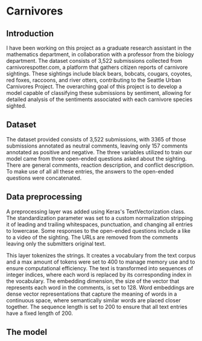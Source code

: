 # Carnivores

## Introduction
I have been working on this project as a graduate research assistant in the mathematics department, in collaboration with a professor from the biology department. The dataset consists of 3,522 submissions collected from carnivorespotter.com, a platform that gathers citizen reports of carnivore sightings. These sightings include black bears, bobcats, cougars, coyotes, red foxes, raccoons, and river otters, contributing to the Seattle Urban Carnivores Project. The overarching goal of this project is to develop a model capable of classifying these submissions by sentiment, allowing for detailed analysis of the sentiments associated with each carnivore species sighted.

## Dataset 
The dataset provided consists of 3,522 submissions, with 3365 of those submissions annotated as neutral comments, leaving only 157 comments annotated as positive and negative.  The three variables utilized to train our model came from three open-ended questions asked about the sighting. There are general comments, reaction description, and conflict description. To make use of all all these entries, the answers to the open-ended questions were concatenated. 

## Data preprocessing
A preprocessing layer was added using Keras's TextVectorization class. The standardization parameter was set to a custom normalization stripping it of leading and trailing whitespaces, punctuation, and changing all entries to lowercase. Some responses to the open-ended questions include a like to a video of the sighting. The URLs are removed from the comments leaving only the submitters original text. 

This layer tokenizes the strings. It creates a vocabulary from the text corpus and a max amount of tokens were set to 400 to manage memory use and to ensure computational efficiency. The text is transformed into sequences of integer indices, where each word is replaced by its corresponding index in the vocabulary. The embedding dimension, the size of the vector that represents each word in the comments, is set to 128. Word embeddings are dense vector representations that capture the meaning of words in a continuous space, where semantically similar words are placed closer together. The sequence length is set to 200 to ensure that all text entries have a fixed length of 200. 

## The model 




